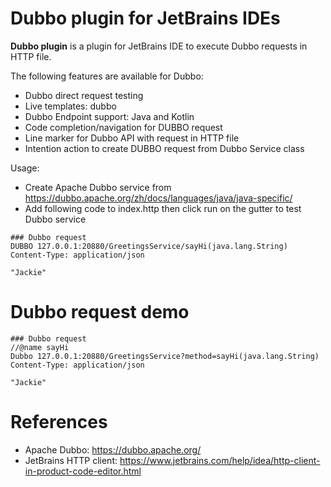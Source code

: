 Dubbo plugin for JetBrains IDEs
==============================

<!-- Plugin description -->
**Dubbo plugin** is a plugin for JetBrains IDE to execute Dubbo requests in HTTP file.

The following features are available for Dubbo:

* Dubbo direct request testing
* Live templates: dubbo
* Dubbo Endpoint support: Java and Kotlin
* Code completion/navigation for DUBBO request
* Line marker for Dubbo API with request in HTTP file
* Intention action to create DUBBO request from Dubbo Service class
      

Usage:

* Create Apache Dubbo service from https://dubbo.apache.org/zh/docs/languages/java/java-specific/
* Add following code to index.http then click run on the gutter to test Dubbo service

```
### Dubbo request
DUBBO 127.0.0.1:20880/GreetingsService/sayHi(java.lang.String)
Content-Type: application/json

"Jackie"
```

<!-- Plugin description end -->

# Dubbo request demo

```http request
### Dubbo request
//@name sayHi
Dubbo 127.0.0.1:20880/GreetingsService?method=sayHi(java.lang.String)
Content-Type: application/json

"Jackie"
```

# References

* Apache Dubbo: https://dubbo.apache.org/
* JetBrains HTTP client: https://www.jetbrains.com/help/idea/http-client-in-product-code-editor.html


              

